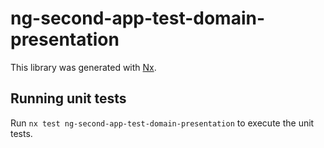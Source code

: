 # ng-second-app-test-domain-presentation

This library was generated with [Nx](https://nx.dev).

## Running unit tests

Run `nx test ng-second-app-test-domain-presentation` to execute the unit tests.
